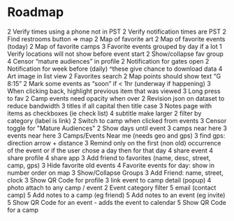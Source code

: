 # Roadmap

2 Verify times using a phone not in PST
2 Verify notification times are PST
2 Find restrooms button => map
2 Map of favorite art
2 Map of favorite events (today)
2 Map of favorite camps
3 Favorite events grouped by day if a lot
1 Verify locations will not show before event start
2 Show/collapse fav group
4 Censor “mature audiences” in profile
2 Notification for gates open
2 Notification for week before (daily) ^these give chance to download data
4 Art image in list view
2 Favorites search
2 Map points should show text “G 8:15”
2 Mark some events as “soon” if < 1hr (underway if happening)
3 When clicking back, highlight previous item that was viewed
3 Long press to fav
2 Camp events need opacity when over
2 Revision json on dataset to reduce bandwidth
3 titles if all capital then title case
3 Notes page with items as checkboxes (ie check list)
4 subtitle make larger
2 filter by category (label is link)
2 Switch to camp when clicked from events
3 Censor toggle for "Mature Audiences"
2 Show days until event
3 camps near here
3 events near here
3 Camps/Events Near me (needs geo and gps)
3 find gps: direction arrow + distance
3 Remind only on the first (non old) occurrence of the event or if the user chose a day then for that day
4 share event
4 share profile
4 share app
3 Add friend to favorites (name, desc, street, camp, gps)
3 Hide favorite old events
4 Favorite events for day: show in number order on map
3 Show/Collapse Groups
3 Add Friend: name, street, clock
3 Show QR Code for profile
3 link event to camp detail (popup)
4 photo attach to any camp / event
2 Event category filter
5 email (contact camp)
5 Add notes to a camp (eg friend)
5 Add notes to an event (eg invite)
5 Show QR Code for an event - adds the event to calendar
5 Show QR Code for a camp